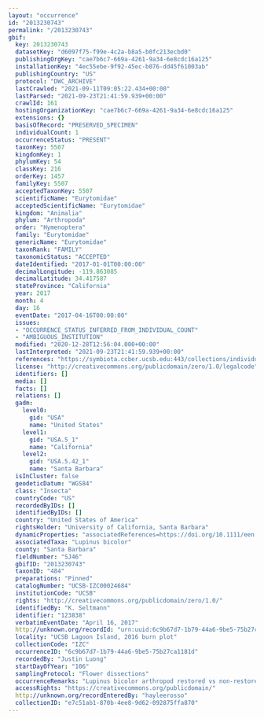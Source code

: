 ```yaml
---
layout: "occurrence"
id: "2013230743"
permalink: "/2013230743"
gbif:
  key: 2013230743
  datasetKey: "d6097f75-f99e-4c2a-b8a5-b0fc213ecbd0"
  publishingOrgKey: "cae7b6c7-669a-4261-9a34-6e8cdc16a125"
  installationKey: "4ec55ebe-9f92-45ec-b076-dd45f61003ab"
  publishingCountry: "US"
  protocol: "DWC_ARCHIVE"
  lastCrawled: "2021-09-11T09:05:22.434+00:00"
  lastParsed: "2021-09-23T21:41:59.939+00:00"
  crawlId: 161
  hostingOrganizationKey: "cae7b6c7-669a-4261-9a34-6e8cdc16a125"
  extensions: {}
  basisOfRecord: "PRESERVED_SPECIMEN"
  individualCount: 1
  occurrenceStatus: "PRESENT"
  taxonKey: 5507
  kingdomKey: 1
  phylumKey: 54
  classKey: 216
  orderKey: 1457
  familyKey: 5507
  acceptedTaxonKey: 5507
  scientificName: "Eurytomidae"
  acceptedScientificName: "Eurytomidae"
  kingdom: "Animalia"
  phylum: "Arthropoda"
  order: "Hymenoptera"
  family: "Eurytomidae"
  genericName: "Eurytomidae"
  taxonRank: "FAMILY"
  taxonomicStatus: "ACCEPTED"
  dateIdentified: "2017-01-01T00:00:00"
  decimalLongitude: -119.863085
  decimalLatitude: 34.417587
  stateProvince: "California"
  year: 2017
  month: 4
  day: 16
  eventDate: "2017-04-16T00:00:00"
  issues:
  - "OCCURRENCE_STATUS_INFERRED_FROM_INDIVIDUAL_COUNT"
  - "AMBIGUOUS_INSTITUTION"
  modified: "2020-12-28T12:56:04.000+00:00"
  lastInterpreted: "2021-09-23T21:41:59.939+00:00"
  references: "https://symbiota.ccber.ucsb.edu:443/collections/individual/index.php?occid=123838"
  license: "http://creativecommons.org/publicdomain/zero/1.0/legalcode"
  identifiers: []
  media: []
  facts: []
  relations: []
  gadm:
    level0:
      gid: "USA"
      name: "United States"
    level1:
      gid: "USA.5_1"
      name: "California"
    level2:
      gid: "USA.5.42_1"
      name: "Santa Barbara"
  isInCluster: false
  geodeticDatum: "WGS84"
  class: "Insecta"
  countryCode: "US"
  recordedByIDs: []
  identifiedByIDs: []
  country: "United States of America"
  rightsHolder: "University of California, Santa Barbara"
  dynamicProperties: "associatedReferences=https://doi.org/10.1111/een.12721; associatedReferences=https://escholarship.org/uc/item/64c550mk"
  associatedTaxa: "Lupinus bicolor"
  county: "Santa Barbara"
  fieldNumber: "SJ46"
  gbifID: "2013230743"
  taxonID: "484"
  preparations: "Pinned"
  catalogNumber: "UCSB-IZC00024684"
  institutionCode: "UCSB"
  rights: "http://creativecommons.org/publicdomain/zero/1.0/"
  identifiedBy: "K. Seltmann"
  identifier: "123838"
  verbatimEventDate: "April 16, 2017"
  http://unknown.org/recordId: "urn:uuid:6c9b67d7-1b79-44a6-9be5-75b27ca1181d"
  locality: "UCSB Lagoon Island, 2016 burn plot"
  collectionCode: "IZC"
  occurrenceID: "6c9b67d7-1b79-44a6-9be5-75b27ca1181d"
  recordedBy: "Justin Luong"
  startDayOfYear: "106"
  samplingProtocol: "Flower dissections"
  occurrenceRemarks: "Lupinus bicolor arthropod restored vs non-restored project comparison"
  accessRights: "https://creativecommons.org/publicdomain/"
  http://unknown.org/recordEnteredBy: "hayleerosso"
  collectionID: "e7c51ab1-870b-4ee8-9d62-092875ffa870"
---
```

